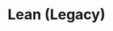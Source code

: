 ---
layout: redirect.njk
tags: level2
key: lean_de
title: Lean (Legacy)
alternativetitle: Lean
redirect: /de/design-system/lean/overview/
parent: designsystem_de
order: 6
---